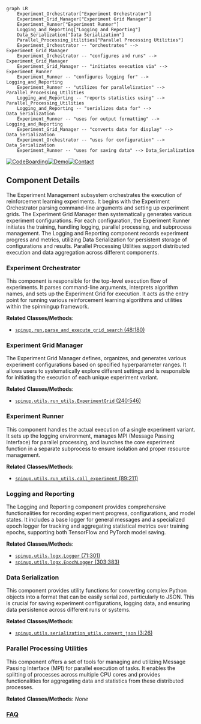 ```mermaid
graph LR
    Experiment_Orchestrator["Experiment Orchestrator"]
    Experiment_Grid_Manager["Experiment Grid Manager"]
    Experiment_Runner["Experiment Runner"]
    Logging_and_Reporting["Logging and Reporting"]
    Data_Serialization["Data Serialization"]
    Parallel_Processing_Utilities["Parallel Processing Utilities"]
    Experiment_Orchestrator -- "orchestrates" --> Experiment_Grid_Manager
    Experiment_Orchestrator -- "configures and runs" --> Experiment_Grid_Manager
    Experiment_Grid_Manager -- "initiates execution via" --> Experiment_Runner
    Experiment_Runner -- "configures logging for" --> Logging_and_Reporting
    Experiment_Runner -- "utilizes for parallelization" --> Parallel_Processing_Utilities
    Logging_and_Reporting -- "reports statistics using" --> Parallel_Processing_Utilities
    Logging_and_Reporting -- "serializes data for" --> Data_Serialization
    Experiment_Runner -- "uses for output formatting" --> Logging_and_Reporting
    Experiment_Grid_Manager -- "converts data for display" --> Data_Serialization
    Experiment_Orchestrator -- "uses for configuration" --> Data_Serialization
    Experiment_Runner -- "uses for saving data" --> Data_Serialization
```
[![CodeBoarding](https://img.shields.io/badge/Generated%20by-CodeBoarding-9cf?style=flat-square)](https://github.com/CodeBoarding/GeneratedOnBoardings)[![Demo](https://img.shields.io/badge/Try%20our-Demo-blue?style=flat-square)](https://www.codeboarding.org/demo)[![Contact](https://img.shields.io/badge/Contact%20us%20-%20contact@codeboarding.org-lightgrey?style=flat-square)](mailto:contact@codeboarding.org)

## Component Details

The Experiment Management subsystem orchestrates the execution of reinforcement learning experiments. It begins with the Experiment Orchestrator parsing command-line arguments and setting up experiment grids. The Experiment Grid Manager then systematically generates various experiment configurations. For each configuration, the Experiment Runner initiates the training, handling logging, parallel processing, and subprocess management. The Logging and Reporting component records experiment progress and metrics, utilizing Data Serialization for persistent storage of configurations and results. Parallel Processing Utilities support distributed execution and data aggregation across different components.

### Experiment Orchestrator
This component is responsible for the top-level execution flow of experiments. It parses command-line arguments, interprets algorithm names, and sets up the Experiment Grid for execution. It acts as the entry point for running various reinforcement learning algorithms and utilities within the spinningup framework.


**Related Classes/Methods**:

- <a href="https://github.com/openai/spinningup/blob/master/spinup/run.py#L48-L180" target="_blank" rel="noopener noreferrer">`spinup.run.parse_and_execute_grid_search` (48:180)</a>


### Experiment Grid Manager
The Experiment Grid Manager defines, organizes, and generates various experiment configurations based on specified hyperparameter ranges. It allows users to systematically explore different settings and is responsible for initiating the execution of each unique experiment variant.


**Related Classes/Methods**:

- <a href="https://github.com/openai/spinningup/blob/master/spinup/utils/run_utils.py#L240-L546" target="_blank" rel="noopener noreferrer">`spinup.utils.run_utils.ExperimentGrid` (240:546)</a>


### Experiment Runner
This component handles the actual execution of a single experiment variant. It sets up the logging environment, manages MPI (Message Passing Interface) for parallel processing, and launches the core experiment function in a separate subprocess to ensure isolation and proper resource management.


**Related Classes/Methods**:

- <a href="https://github.com/openai/spinningup/blob/master/spinup/utils/run_utils.py#L89-L211" target="_blank" rel="noopener noreferrer">`spinup.utils.run_utils.call_experiment` (89:211)</a>


### Logging and Reporting
The Logging and Reporting component provides comprehensive functionalities for recording experiment progress, configurations, and model states. It includes a base logger for general messages and a specialized epoch logger for tracking and aggregating statistical metrics over training epochs, supporting both TensorFlow and PyTorch model saving.


**Related Classes/Methods**:

- <a href="https://github.com/openai/spinningup/blob/master/spinup/utils/logx.py#L71-L301" target="_blank" rel="noopener noreferrer">`spinup.utils.logx.Logger` (71:301)</a>
- <a href="https://github.com/openai/spinningup/blob/master/spinup/utils/logx.py#L303-L383" target="_blank" rel="noopener noreferrer">`spinup.utils.logx.EpochLogger` (303:383)</a>


### Data Serialization
This component provides utility functions for converting complex Python objects into a format that can be easily serialized, particularly to JSON. This is crucial for saving experiment configurations, logging data, and ensuring data persistence across different runs or systems.


**Related Classes/Methods**:

- <a href="https://github.com/openai/spinningup/blob/master/spinup/utils/serialization_utils.py#L3-L26" target="_blank" rel="noopener noreferrer">`spinup.utils.serialization_utils.convert_json` (3:26)</a>


### Parallel Processing Utilities
This component offers a set of tools for managing and utilizing Message Passing Interface (MPI) for parallel execution of tasks. It enables the splitting of processes across multiple CPU cores and provides functionalities for aggregating data and statistics from these distributed processes.


**Related Classes/Methods**: _None_



### [FAQ](https://github.com/CodeBoarding/GeneratedOnBoardings/tree/main?tab=readme-ov-file#faq)